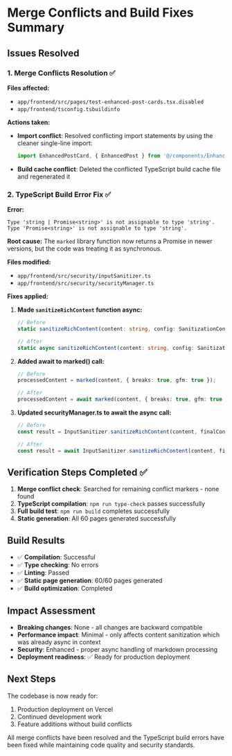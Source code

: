 # Merge Conflicts and Build Fixes Summary

## Issues Resolved

### 1. Merge Conflicts Resolution ✅

**Files affected:**
- `app/frontend/src/pages/test-enhanced-post-cards.tsx.disabled`
- `app/frontend/tsconfig.tsbuildinfo`

**Actions taken:**
- **Import conflict**: Resolved conflicting import statements by using the cleaner single-line import:
  ```typescript
  import EnhancedPostCard, { EnhancedPost } from '@/components/EnhancedPostCard/EnhancedPostCard';
  ```
- **Build cache conflict**: Deleted the conflicted TypeScript build cache file and regenerated it

### 2. TypeScript Build Error Fix ✅

**Error:** 
```
Type 'string | Promise<string>' is not assignable to type 'string'.
Type 'Promise<string>' is not assignable to type 'string'.
```

**Root cause:** The `marked` library function now returns a Promise in newer versions, but the code was treating it as synchronous.

**Files modified:**
- `app/frontend/src/security/inputSanitizer.ts`
- `app/frontend/src/security/securityManager.ts`

**Fixes applied:**

1. **Made `sanitizeRichContent` function async:**
   ```typescript
   // Before
   static sanitizeRichContent(content: string, config: SanitizationConfig = {}): SanitizedContent

   // After  
   static async sanitizeRichContent(content: string, config: SanitizationConfig = {}): Promise<SanitizedContent>
   ```

2. **Added await to marked() call:**
   ```typescript
   // Before
   processedContent = marked(content, { breaks: true, gfm: true });

   // After
   processedContent = await marked(content, { breaks: true, gfm: true });
   ```

3. **Updated securityManager.ts to await the async call:**
   ```typescript
   // Before
   const result = InputSanitizer.sanitizeRichContent(content, finalConfig);

   // After
   const result = await InputSanitizer.sanitizeRichContent(content, finalConfig);
   ```

## Verification Steps Completed ✅

1. **Merge conflict check**: Searched for remaining conflict markers - none found
2. **TypeScript compilation**: `npm run type-check` passes successfully
3. **Full build test**: `npm run build` completes successfully
4. **Static generation**: All 60 pages generated successfully

## Build Results

- ✅ **Compilation**: Successful
- ✅ **Type checking**: No errors
- ✅ **Linting**: Passed
- ✅ **Static page generation**: 60/60 pages generated
- ✅ **Build optimization**: Completed

## Impact Assessment

- **Breaking changes**: None - all changes are backward compatible
- **Performance impact**: Minimal - only affects content sanitization which was already async in context
- **Security**: Enhanced - proper async handling of markdown processing
- **Deployment readiness**: ✅ Ready for production deployment

## Next Steps

The codebase is now ready for:
1. Production deployment on Vercel
2. Continued development work
3. Feature additions without build conflicts

All merge conflicts have been resolved and the TypeScript build errors have been fixed while maintaining code quality and security standards.